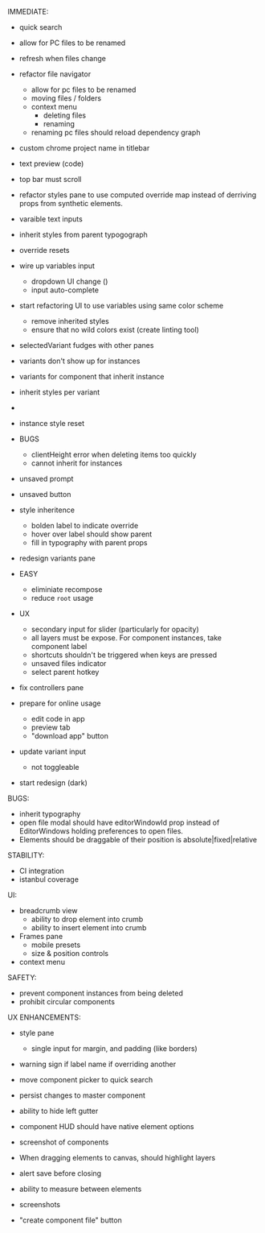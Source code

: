 IMMEDIATE:

- quick search

- allow for PC files to be renamed
- refresh when files change
- refactor file navigator
  - allow for pc files to be renamed
  - moving files / folders
  - context menu
    - deleting files
    - renaming
  - renaming pc files should reload dependency graph
- custom chrome
  project name in titlebar
- text preview (code)

* top bar must scroll
* refactor styles pane to use computed override map instead of derriving props from synthetic elements.
* varaible text inputs
* inherit styles from parent typogograph

* override resets

* wire up variables input
  - dropdown UI change ()
  - input auto-complete

- start refactoring UI to use variables using same color scheme

  - remove inherited styles
  - ensure that no wild colors exist (create linting tool)

- selectedVariant fudges with other panes
- variants don't show up for instances
- variants for component that inherit instance
- inherit styles per variant
-

* instance style reset

* BUGS

  - clientHeight error when deleting items too quickly
  - cannot inherit for instances

* unsaved prompt
* unsaved button

- style inheritence

  - bolden label to indicate override
  - hover over label should show parent
  - fill in typography with parent props

- redesign variants pane

- EASY

  - eliminiate recompose
  - reduce `root` usage

- UX

  - secondary input for slider (particularly for opacity)
  - all layers must be expose. For component instances, take component label
  - shortcuts shouldn't be triggered when keys are pressed
  - unsaved files indicator
  - select parent hotkey

- fix controllers pane

- prepare for online usage

  - edit code in app
  - preview tab
  - "download app" button

- update variant input
  - not toggleable

* start redesign (dark)

BUGS:

- inherit typography
- open file modal should have editorWindowId prop instead of EditorWindows holding preferences to open files.
- Elements should be draggable of their position is absolute|fixed|relative

STABILITY:

- CI integration
- istanbul coverage

UI:

- breadcrumb view
  - ability to drop element into crumb
  - ability to insert element into crumb
- Frames pane
  - mobile presets
  - size & position controls
- context menu

SAFETY:

- prevent component instances from being deleted
- prohibit circular components

UX ENHANCEMENTS:

- style pane

  - single input for margin, and padding (like borders)

- warning sign if label name if overriding another
- move component picker to quick search
- persist changes to master component
- ability to hide left gutter
- component HUD should have native element options
- screenshot of components
- When dragging elements to canvas, should highlight layers
- alert save before closing
- ability to measure between elements
- screenshots
- "create component file" button
